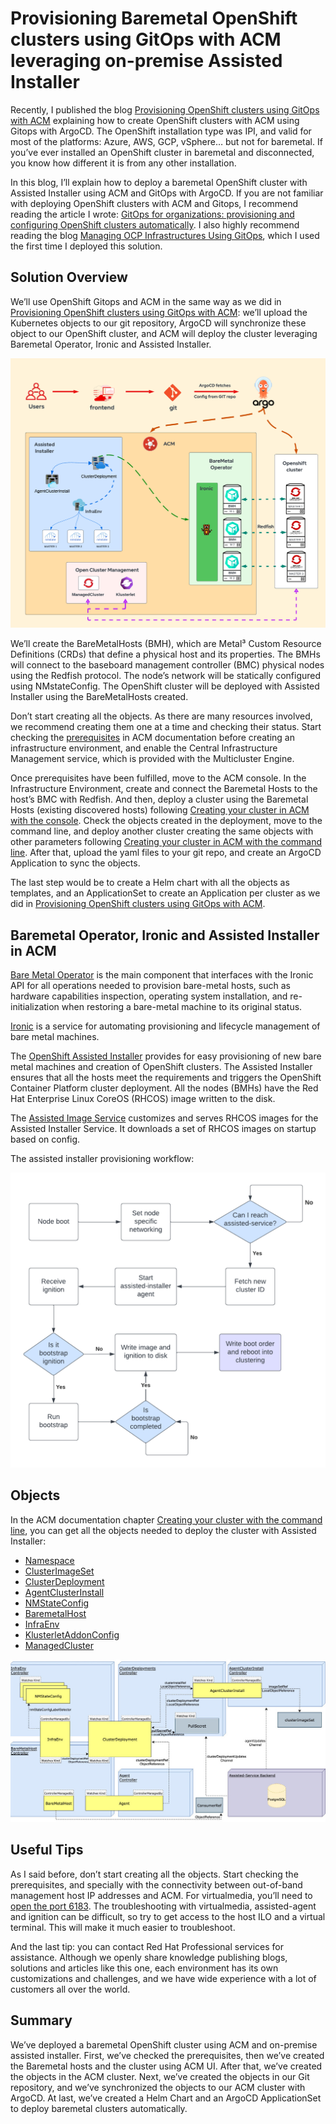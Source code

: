 # Provisioning Baremetal OpenShift clusters using GitOps with ACM leveraging on-premise Assisted Installer

Recently, I published the blog [Provisioning OpenShift clusters using GitOps with ACM](https://cloud.redhat.com/blog/provisioning-openshift-clusters-using-gitops-with-acm) explaining how to  create OpenShift clusters with ACM using Gitops with ArgoCD. The OpenShift installation type was IPI, and valid for most of the platforms: Azure, AWS, GCP, vSphere… but not for baremetal. If you’ve ever installed an OpenShift cluster in baremetal and disconnected, you know how different it is from any other installation.

In this blog, I’ll explain how to deploy a baremetal OpenShift cluster with Assisted Installer using ACM and GitOps with ArgoCD. If you are not familiar with deploying OpenShift clusters with ACM and Gitops, I recommend reading the article I wrote: [GitOps for organizations: provisioning and configuring OpenShift clusters automatically](https://cloud.redhat.com/blog/gitops-for-organizations-provisioning-and-configuring-openshift-clusters-automatically). I also highly recommend reading the blog [Managing OCP Infrastructures Using GitOps](https://myopenshiftblog.com/managing-ocp-infrastructures-using-gitops-part-1/), which I used the first time I deployed this solution.


## Solution Overview

We’ll use OpenShift Gitops and ACM in the same way as we did in [Provisioning OpenShift clusters using GitOps with ACM](https://cloud.redhat.com/blog/provisioning-openshift-clusters-using-gitops-with-acm): we’ll upload the Kubernetes objects to our git repository, ArgoCD will synchronize these object to our OpenShift cluster, and ACM will deploy the cluster leveraging Baremetal Operator, Ironic and Assisted Installer. 


![alt_text](../img/acm_assisted_installer_gitops.png "Diagram Provisioning Baremetal OpenShift clusters using GitOps with ACM leveraging on-premise Assisted Installer")


We’ll create the BareMetalHosts (BMH), which are Metal³ Custom Resource Definitions (CRDs) that define a physical host and its properties. The BMHs will connect to the baseboard management controller (BMC) physical nodes using the Redfish protocol. The node’s network will be statically configured using NMstateConfig. The OpenShift cluster will be deployed with Assisted Installer using the BareMetalHosts created.

Don’t start creating all the objects. As there are many resources involved, we recommend creating them one at a time and checking their status. Start checking the [prerequisites](https://access.redhat.com/documentation/en-us/red_hat_advanced_cluster_management_for_kubernetes/2.8/html/clusters/cluster_mce_overview#infra-env-prerequisites) in ACM documentation before creating an infrastructure environment, and enable the Central Infrastructure Management service, which is provided with the Multicluster Engine. 

Once prerequisites have been fulfilled, move to the ACM console. In the Infrastructure Environment, create and connect the Baremetal Hosts to the host’s BMC with Redfish. And then, deploy a cluster using the Baremetal Hosts (existing discovered hosts) following [Creating your cluster in ACM with the console](https://access.redhat.com/documentation/en-us/red_hat_advanced_cluster_management_for_kubernetes/2.8/html/clusters/cluster_mce_overview#on-prem-creating-your-cluster-with-the-console). Check the objects created in the deployment, move to the command line, and deploy another cluster creating the same objects with other parameters following [Creating your cluster in ACM with the command line](https://access.redhat.com/documentation/en-us/red_hat_advanced_cluster_management_for_kubernetes/2.8/html/clusters/cluster_mce_overview#on-prem-creating-your-cluster-with-the-cli). After that, upload the yaml files to your git repo, and create an ArgoCD Application to sync the objects. 

The last step would be to create a Helm chart with all the objects as templates, and an ApplicationSet to create an Application per cluster as we did in [Provisioning OpenShift clusters using GitOps with ACM](https://cloud.redhat.com/blog/provisioning-openshift-clusters-using-gitops-with-acm).


## Baremetal Operator, Ironic and Assisted Installer in ACM

[Bare Metal Operator](https://docs.openshift.com/container-platform/4.13/post_installation_configuration/bare-metal-configuration.html#bmo-about-the-bare-metal-operator_post-install-bare-metal-configuration) is the main component that interfaces with the Ironic API for all operations needed to provision bare-metal hosts, such as hardware capabilities inspection, operating system installation, and re-initialization when restoring a bare-metal machine to its original status.


[Ironic](https://book.metal3.io/ironic/introduction.html) is a service for automating provisioning and lifecycle management of bare metal machines.

The [OpenShift Assisted Installer](https://github.com/openshift/assisted-installer) provides for easy provisioning of new bare metal machines and creation of OpenShift clusters.  The Assisted Installer ensures that all the hosts meet the requirements and triggers the OpenShift Container Platform cluster deployment. All the nodes (BMHs) have the Red Hat Enterprise Linux CoreOS (RHCOS) image written to the disk. 

The [Assisted Image Service](https://github.com/openshift/assisted-image-service) customizes and serves RHCOS images for the Assisted Installer Service. It downloads a set of RHCOS images on startup based on config.

The assisted installer provisioning workflow:


![alt_text](../img/acm_assisted_installer_workflow.png "ACM assisted installer provisioning workflow")

## Objects

In the ACM documentation chapter [Creating your cluster with the command line](https://access.redhat.com/documentation/en-us/red_hat_advanced_cluster_management_for_kubernetes/2.8/html/clusters/cluster_mce_overview#on-prem-creating-your-cluster-with-the-cli), you can get all the objects needed to deploy the cluster with Assisted Installer:

* [Namespace](https://access.redhat.com/documentation/en-us/red_hat_advanced_cluster_management_for_kubernetes/2.8/html/clusters/cluster_mce_overview#on-prem-creating-your-cluster-with-the-cli-namespace)
* [ClusterImageSet](https://access.redhat.com/documentation/en-us/red_hat_advanced_cluster_management_for_kubernetes/2.8/html/clusters/cluster_mce_overview#on-prem-creating-your-cluster-with-the-cli-cluster-image-set)
* [ClusterDeployment](https://access.redhat.com/documentation/en-us/red_hat_advanced_cluster_management_for_kubernetes/2.8/html/clusters/cluster_mce_overview#on-prem-creating-your-cluster-with-the-cli-clusterdeployment)
* [AgentClusterInstall](https://access.redhat.com/documentation/en-us/red_hat_advanced_cluster_management_for_kubernetes/2.8/html/clusters/cluster_mce_overview#on-prem-creating-your-cluster-with-the-cli-agentclusterinstall)
* [NMStateConfig](https://access.redhat.com/documentation/en-us/red_hat_advanced_cluster_management_for_kubernetes/2.8/html/clusters/cluster_mce_overview#on-prem-creating-your-cluster-with-the-cli-nmstateconfig)
* [BaremetalHost](https://access.redhat.com/documentation/en-us/red_hat_advanced_cluster_management_for_kubernetes/2.8/html/clusters/cluster_mce_overview#hosted-bare-metal-adding-agents-metal3)
* [InfraEnv](https://access.redhat.com/documentation/en-us/red_hat_advanced_cluster_management_for_kubernetes/2.8/html/clusters/cluster_mce_overview#on-prem-creating-your-cluster-with-the-cli-infraenv)
* [KlusterletAddonConfig](https://access.redhat.com/documentation/en-us/red_hat_advanced_cluster_management_for_kubernetes/2.8/html/clusters/cluster_mce_overview#importing-the-klusterlet)
* [ManagedCluster](https://access.redhat.com/documentation/en-us/red_hat_advanced_cluster_management_for_kubernetes/2.8/html/clusters/cluster_mce_overview#preparing-cluster-import)

![alt_text](../img/kubeapi4.9_controllers.jpg "Assisted Service Kube API")

## Useful Tips

As I said before, don’t start creating all the objects. Start checking the prerequisites, and specially with the connectivity between out-of-band management host IP addresses and ACM. For virtualmedia, you’ll need to [open the port 6183](https://docs.openshift.com/container-platform/4.13/installing/installing_bare_metal_ipi/ipi-install-prerequisites.html#network-requirements-out-of-band_ipi-install-prerequisites). The troubleshooting with virtualmedia, assisted-agent and ignition can be difficult, so try to get access to the host ILO and a virtual terminal. This will make it much easier to troubleshoot.

And the last tip: you can contact Red Hat Professional services for assistance. Although we openly share knowledge publishing blogs, solutions and articles like this one, each environment has its own customizations and challenges, and we have wide experience with a lot of customers all over the world.


## Summary

We’ve deployed a baremetal OpenShift cluster using ACM and on-premise assisted installer. First, we’ve checked the prerequisites, then we’ve created the Baremetal hosts and the cluster using ACM UI. After that, we’ve created the objects in the ACM cluster. Next, we’ve created the objects in our Git repository, and we’ve synchronized the objects to our ACM cluster with ArgoCD. At last, we’ve created a Helm Chart and an ArgoCD ApplicationSet to deploy baremetal clusters automatically.